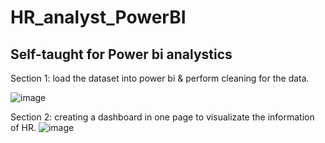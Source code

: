 # HR_analyst_PowerBI

## Self-taught for Power bi analystics
Section 1: load the dataset into power bi & perform cleaning for the data.

![image](https://user-images.githubusercontent.com/59326036/142767146-3c0da7fd-5aeb-4610-a922-995de55d19e5.png)


Section 2: creating a dashboard in one page to visualizate the information of HR.
![image](https://user-images.githubusercontent.com/59326036/142767169-27e7b97f-e746-4f62-8714-5987d13aaaba.png)
